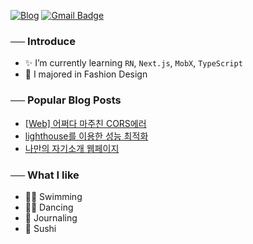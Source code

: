 <a href="https://velog.io/@hye_rin">![Blog](https://img.shields.io/badge/Tech%20Blog-11B48A?style=flat&logo=Vimeo&logoColor=white&link=https://velog.io/@hye_rin)</a>
[![Gmail Badge](https://img.shields.io/badge/Gmail-EA4335?style=flat&logo=Gmail&logoColor=white)](mailto:candy980426@gmail.com)
<br />

###  ── Introduce
- ✨ I’m currently learning `RN`, `Next.js`, `MobX`, `TypeScript`<br />
- 👠 I majored in Fashion Design<br />

###  ── Popular Blog Posts

- <a href="https://velog.io/@hye_rin/Web-%EC%96%B4%EC%A9%8C%EB%8B%A4-%EB%A7%88%EC%A3%BC%EC%B9%9C-CORS%EC%97%90%EB%9F%AC">[Web] 어쩌다 마주친 CORS에러</a>
- <a href="https://velog.io/@hye_rin/lighthouse%EB%A5%BC-%EC%9D%B4%EC%9A%A9%ED%95%9C-%EC%84%B1%EB%8A%A5-%EC%B5%9C%EC%A0%81%ED%99%94">lighthouse를 이용한 성능 최적화</a>
- <a href="https://velog.io/@hye_rin/%EB%82%98%EB%A7%8C%EC%9D%98-%EC%9E%90%EA%B8%B0%EC%86%8C%EA%B0%9C-%EC%9B%B9%ED%8E%98%EC%9D%B4%EC%A7%80">나만의 자기소개 웹페이지</a>

###  ── What I like
- 🏊‍♀️ Swimming
- 💃🏻 Dancing
- 📝 Journaling
- 🍣 Sushi
